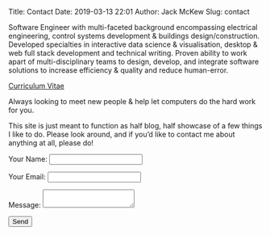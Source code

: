 Title: Contact
Date: 2019-03-13 22:01
Author: Jack McKew
Slug: contact

Software Engineer with multi-faceted background encompassing electrical engineering, control systems development & buildings design/construction. Developed specialties in interactive data science & visualisation, desktop & web full stack development and technical writing. Proven ability to work apart of multi-disciplinary teams to design, develop, and integrate software solutions to increase efficiency & quality and reduce human-error.

[Curriculum Vitae]({attach}/files/Jack_McKew_CV.pdf)

Always looking to meet new people & help let computers do the hard work for you.

This site is just meant to function as half blog, half showcase of a few things I like to do. Please look around, and if you’d like to contact me about anything at all, please do!

<form name="contact" method="POST" data-netlify="true">
  <p>
    <label>Your Name: <input type="text" name="name" /></label>
  </p>
  <p>
    <label>Your Email: <input type="email" name="email" /></label>
  </p>
  <p>
    <label>Message: <textarea name="message"></textarea></label>
  </p>
  <p>
    <button type="submit">Send</button>
  </p>
</form> 

